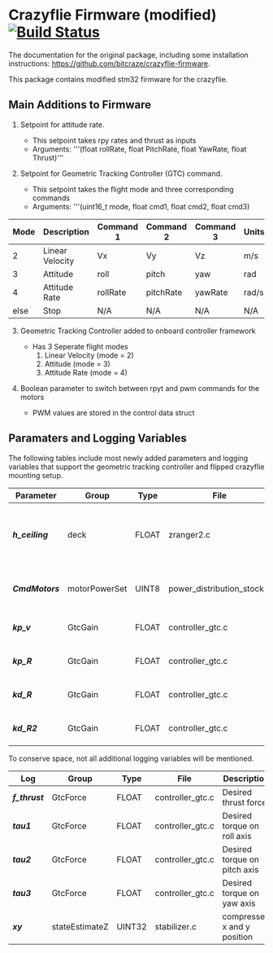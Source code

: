 # Crazyflie Firmware (modified)  [![Build Status](https://api.travis-ci.org/bitcraze/crazyflie-firmware.svg)](https://travis-ci.org/bitcraze/crazyflie-firmware)

The documentation for the original package, including some installation instructions: https://github.com/bitcraze/crazyflie-firmware.

This package contains modified stm32 firmware for the crazyflie. 

## Main Additions to Firmware

1. Setpoint for attitude rate.
   * This setpoint takes rpy rates and thrust as inputs
   * Arguments: '''(float rollRate, float PitchRate, float YawRate, float Thrust)'''

2. Setpoint for Geometric Tracking Controller (GTC) command.
   * This setpoint takes the flight mode and three corresponding commands
   * Arguments: '''(uint16_t mode, float cmd1, float cmd2, float cmd3)
   
Mode | Description | Command 1 | Command 2 | Command 3 | Units |
------------ | ------------ | ------------ | ------------ | ------------ | ------------ |
2 | Linear Velocity | Vx | Vy | Vz | m/s
3 | Attitude | roll | pitch | yaw | rad
4 | Attitude Rate | rollRate | pitchRate | yawRate | rad/s
else | Stop | N/A | N/A | N/A | N/A

3. Geometric Tracking Controller added to onboard controller framework
   * Has 3 Seperate flight modes
      1. Linear Velocity (mode = 2) 
      2. Attitude (mode = 3) 
      3. Attitude Rate (mode = 4) 

4. Boolean parameter to switch between rpyt and pwm commands for the motors
   * PWM values are stored in the control data struct 


## Paramaters and Logging Variables

The following tables include most newly added parameters and logging variables that support the geometric tracking controller and flipped crazyflie mounting setup.

Parameter | Group | Type | File | Description
------------ | ------------- | ------------- | ------------- | ------------- |
 __*h_ceiling*__ | deck | FLOAT | zranger2.c | Defines height of ceiling for relative z position measurement
 __*CmdMotors*__ | motorPowerSet | UINT8 | power_distribution_stock.c | true to send direct PWM commands (for GTC)
 __*kp_v*__ | GtcGain | FLOAT | controller_gtc.c | Proportional velocity gain constant
 __*kp_R*__ | GtcGain | FLOAT | controller_gtc.c | Derivative orientation gain constant
 __*kd_R*__ | GtcGain | FLOAT | controller_gtc.c | Derivative orientation gain constant
 __*kd_R2*__ | GtcGain | FLOAT | controller_gtc.c | Derivative orientation 2 gain constant

To conserve space, not all additional logging variables will be mentioned.

 Log | Group | Type | File | Description
------------ | ------------- | ------------- | ------------- | ------------- | 
__*f_thrust*__ | GtcForce | FLOAT | controller_gtc.c | Desired thrust force 
__*tau1*__ | GtcForce | FLOAT | controller_gtc.c | Desired torque on roll axis
__*tau2*__ | GtcForce | FLOAT | controller_gtc.c | Desired torque on pitch axis
__*tau3*__ | GtcForce | FLOAT | controller_gtc.c | Desired torque on yaw axis
__*xy*__ | stateEstimateZ | UINT32 | stabilizer.c | compressed x and y position



